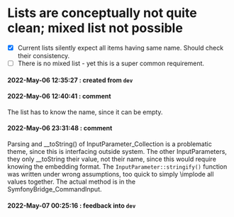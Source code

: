 # Lists are conceptually not quite clean; mixed list not possible

- [x] Current lists silently expect all items having same name. Should check their consistency.
- [ ] There is no mixed list - yet this is a super common requirement.

#### 2022-May-06 12:35:27 : created from `dev`

#### 2022-May-06 12:40:41 : comment

The list has to know the name, since it can be empty.

#### 2022-May-06 23:31:48 : comment

Parsing and __toString() of InputParameter_Collection is a problematic theme, since this is interfacing outside system. The other InputParameters, they only __toString their value, not their name, since this would require knowing the embedding format. The `InputParameter::stringify()` function was written under wrong assumptions, too quick to simply \implode all values together. The actual method is in the SymfonyBridge_CommandInput.

#### 2022-May-07 00:25:16 : feedback into `dev`

